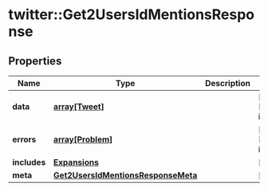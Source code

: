 # twitter::Get2UsersIdMentionsResponse


## Properties
Name | Type | Description | Notes
------------ | ------------- | ------------- | -------------
**data** | [**array[Tweet]**](Tweet.md) |  | [optional] [Min. items: 1] 
**errors** | [**array[Problem]**](Problem.md) |  | [optional] [Min. items: 1] 
**includes** | [**Expansions**](Expansions.md) |  | [optional] 
**meta** | [**Get2UsersIdMentionsResponseMeta**](Get2UsersIdMentionsResponse_meta.md) |  | [optional] 


